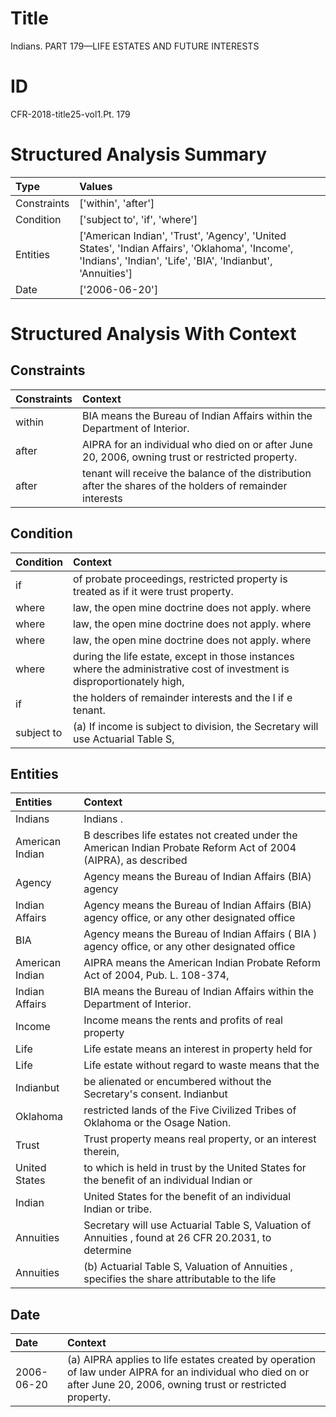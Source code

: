 # Title

 Indians. PART 179—LIFE ESTATES AND FUTURE INTERESTS


# ID

 CFR-2018-title25-vol1.Pt. 179


# Structured Analysis Summary

| Type        | Values                                                                                                                                                        |
|:------------|:--------------------------------------------------------------------------------------------------------------------------------------------------------------|
| Constraints | ['within', 'after']                                                                                                                                           |
| Condition   | ['subject to', 'if', 'where']                                                                                                                                 |
| Entities    | ['American Indian', 'Trust', 'Agency', 'United States', 'Indian Affairs', 'Oklahoma', 'Income', 'Indians', 'Indian', 'Life', 'BIA', 'Indianbut', 'Annuities'] |
| Date        | ['2006-06-20']                                                                                                                                                |


# Structured Analysis With Context

 


## Constraints

| Constraints   | Context                                                                                                    |
|:--------------|:-----------------------------------------------------------------------------------------------------------|
| within        | BIA means the Bureau of Indian Affairs  within  the Department of Interior.                                |
| after         | AIPRA for an individual who died on or after  June 20, 2006, owning trust or restricted property.          |
| after         | tenant will receive the balance of the distribution after the shares of the holders of remainder interests |


## Condition

| Condition   | Context                                                                                                                   |
|:------------|:--------------------------------------------------------------------------------------------------------------------------|
| if          | of probate proceedings, restricted property is treated as if  it were trust property.                                     |
| where       | law, the open mine doctrine does not apply. where                                                                         |
| where       | law, the open mine doctrine does not apply. where                                                                         |
| where       | law, the open mine doctrine does not apply. where                                                                         |
| where       | during the life estate, except in those instances where the administrative cost of investment is disproportionately high, |
| if          | the holders of remainder interests and the l if e tenant.                                                                 |
| subject to  | (a) If income is  subject to division, the Secretary will use Actuarial Table S,                                          |


## Entities

| Entities        | Context                                                                                                         |
|:----------------|:----------------------------------------------------------------------------------------------------------------|
| Indians         | Indians .                                                                                                       |
| American Indian | B describes life estates not created under the American Indian Probate Reform Act of 2004 (AIPRA), as described |
| Agency          | Agency means the Bureau of Indian Affairs (BIA) agency                                                          |
| Indian Affairs  | Agency means the Bureau of  Indian Affairs (BIA) agency office, or any other designated office                  |
| BIA             | Agency means the Bureau of Indian Affairs ( BIA ) agency office, or any other designated office                 |
| American Indian | AIPRA means the  American Indian Probate Reform Act of 2004, Pub. L. 108-374,                                   |
| Indian Affairs  | BIA means the Bureau of  Indian Affairs  within the Department of Interior.                                     |
| Income          | Income means the rents and profits of real property                                                             |
| Life            | Life estate means an interest in property held for                                                              |
| Life            | Life estate without regard to waste means that the                                                              |
| Indianbut       | be alienated or encumbered without the Secretary's consent. Indianbut                                           |
| Oklahoma        | restricted lands of the Five Civilized Tribes of Oklahoma  or the Osage Nation.                                 |
| Trust           | Trust property means real property, or an interest therein,                                                     |
| United States   | to which is held in trust by the United States for the benefit of an individual Indian or                       |
| Indian          | United States for the benefit of an individual Indian  or tribe.                                                |
| Annuities       | Secretary will use Actuarial Table S, Valuation of Annuities , found at 26 CFR 20.2031, to determine            |
| Annuities       | (b) Actuarial Table S, Valuation of  Annuities , specifies the share attributable to the life                   |


## Date

| Date       | Context                                                                                                                                                              |
|:-----------|:---------------------------------------------------------------------------------------------------------------------------------------------------------------------|
| 2006-06-20 | (a) AIPRA applies to life estates created by operation of law under AIPRA for an individual who died on or after June 20, 2006, owning trust or restricted property. |


